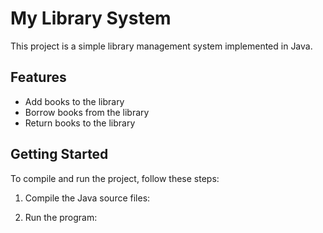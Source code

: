 # My Library System

This project is a simple library management system implemented in Java.

## Features

- Add books to the library
- Borrow books from the library
- Return books to the library

## Getting Started

To compile and run the project, follow these steps:

1. Compile the Java source files:

2. Run the program:
